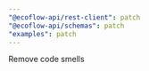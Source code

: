 ```yaml
---
"@ecoflow-api/rest-client": patch
"@ecoflow-api/schemas": patch
"examples": patch
---
```


Remove code smells
